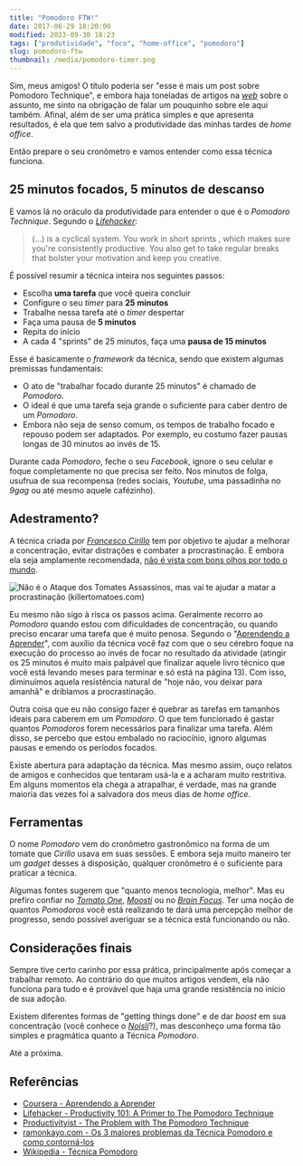 ```yaml
---
title: "Pomodoro FTW!"
date: 2017-06-29 18:20:00
modified: 2023-09-30 18:23
tags: ["produtividade", "foco", "home-office", "pomodoro"]
slug: pomodoro-ftw
thumbnail: /media/pomodoro-timer.png
---
```


Sim, meus amigos! O título poderia ser "esse é mais um post sobre Pomodoro Technique",
e embora haja toneladas de artigos na [_web_](/tag/desenvolvimento-web.html "Leia mais sobre web") sobre o assunto, me sinto na obrigação
de falar um pouquinho sobre ele aqui também. Afinal, além de ser uma prática simples e que
apresenta resultados, é ela que tem salvo a produtividade das minhas tardes de _home office_.

Então prepare o seu cronômetro e vamos entender como essa técnica funciona.

## 25 minutos focados, 5 minutos de descanso

E vamos lá no oráculo da produtividade para entender o que é o _Pomodoro Technique_.
Segundo o [_Lifehacker_](http://lifehacker.com/ "Tips, tricks and downloads to get things done"):

> (...) is a cyclical system. You work in short sprints , which makes
> sure you're consistently productive. You also get to take regular breaks
> that bolster your motivation and keep you creative.

É possível resumir a técnica inteira nos seguintes passos:

- Escolha **uma tarefa** que você queira concluir
- Configure o seu _timer_ para **25 minutos**
- Trabalhe nessa tarefa até o _timer_ despertar
- Faça uma pausa de **5 minutos**
- Repita do início
- A cada 4 "sprints" de 25 minutos, faça uma **pausa de 15 minutos**

Esse é basicamente o _framework_ da técnica, sendo que existem algumas premissas fundamentais:

- O ato de "trabalhar focado durante 25 minutos" é chamado de _Pomodoro_.
- O ideal é que uma tarefa seja grande o suficiente para caber dentro de um _Pomodoro_.
- Embora não seja de senso comum, os tempos de trabalho focado e repouso podem ser adaptados. Por exemplo, eu costumo fazer pausas longas de 30 minutos ao invés de 15.

Durante cada _Pomodoro_, feche o seu _Facebook_, ignore o seu celular e foque completamente
no que precisa ser feito. Nos minutos de folga, usufrua de sua recompensa (redes sociais, _Youtube_, uma passadinha no _9gag_ ou até mesmo aquele cafézinho).

## Adestramento?

A técnica criada por [_Francesco Cirillo_](https://cirillocompany.de/ "Work smarter, not harder") tem por objetivo te ajudar a melhorar
a concentração, evitar distrações e combater a procrastinação. E embora ela seja
amplamente recomendada, [não é vista com bons olhos por todo o mundo](https://productivityist.com/the-problem-with-the-pomodoro-technique/ "The Problem with The Pomodoro Technique").

![Não é o Ataque dos Tomates Assassinos, mas vai te ajudar a matar a procrastinação (killertomatoes.com)](/media/killer-tomatoes.png "Não é o Ataque dos Tomates Assassinos, mas vai te ajudar a combater a procrastinação (killertomatoes.com)")

Eu mesmo não sigo à risca os passos acima. Geralmente recorro ao _Pomodoro_ quando
estou com dificuldades de concentração, ou quando preciso encarar uma tarefa que é
muito penosa. Segundo o "[Aprendendo a Aprender](https://pt.coursera.org/learn/aprender "Ferramentas mentais poderosas para ajudá-lo a dominar assuntos difíceis")",
com auxílio da técnica você faz com que o seu cérebro foque na execução do processo ao invés de focar no resultado
da atividade (atingir os 25 minutos é muito mais palpável que finalizar aquele livro técnico
que você está levando meses para terminar e só está na página 13). Com isso, diminuímos aquela resistência natural de
"hoje não, vou deixar para amanhã" e driblamos a procrastinação.

Outra coisa que eu não consigo fazer é quebrar as tarefas em tamanhos ideais para caberem
em um _Pomodoro_. O que tem funcionado é gastar quantos _Pomodoros_ forem necessários
para finalizar uma tarefa. Além disso, se percebo que estou embalado no
raciocínio, ignoro algumas pausas e emendo os períodos focados.

Existe abertura para adaptação da técnica. Mas mesmo assim, ouço relatos de amigos e conhecidos
que tentaram usá-la e a acharam muito restritiva. Em alguns momentos ela chega a atrapalhar, é verdade,
mas na grande maioria das vezes foi a salvadora dos meus dias de _home office_.

## Ferramentas

O nome _Pomodoro_ vem do cronômetro gastronômico na forma de um tomate que
_Cirillo_ usava em suas sessões. E embora seja muito maneiro ter um _gadget_ desses
à disposição, qualquer cronômetro é o suficiente para praticar a técnica.

Algumas fontes sugerem que "quanto menos tecnologia, melhor". Mas eu prefiro confiar no
[_Tomato One_](https://itunes.apple.com/us/app/tomato-one-free-focus-timer/id907364780?mt=12 "Veja na App Store"),
[_Moosti_](http://www.moosti.com/ "Dê uma olhada na extensão para o Chrome") ou no [_Brain Focus_](https://play.google.com/store/apps/details?id=com.AT.PomodoroTimer&hl=pt_BR "Timer para o Android").
Ter uma noção de quantos _Pomodoros_ você está realizando te dará uma percepção melhor de progresso,
sendo possível averiguar se a técnica está funcionando ou não.

## Considerações finais

Sempre tive certo carinho por essa prática, principalmente após começar a trabalhar remoto. Ao contrário
do que muitos artigos vendem, ela não funciona para tudo e é provável que haja uma
grande resistência no início de sua adoção.

Existem diferentes formas de "getting things done" e de dar _boost_ em sua concentração (você conhece o [_Noisli_](https://www.noisli.com/ "Improve focus and boost productivity")?),
mas desconheço uma forma tão simples e pragmática quanto a Técnica _Pomodoro_.

Até a próxima.

## Referências

- [Coursera - Aprendendo a Aprender](https://pt.coursera.org/learn/aprender)
- [Lifehacker - Productivity 101: A Primer to The Pomodoro Technique](http://lifehacker.com/productivity-101-a-primer-to-the-pomodoro-technique-1598992730)
- [Productivityist - The Problem with The Pomodoro Technique](https://productivityist.com/the-problem-with-the-pomodoro-technique/)
- [ramonkayo.com - Os 3 maiores problemas da Técnica Pomodoro e como contorná-los](http://ramonkayo.com/ideias-e-opinioes/os-3-problemas-da-tecnica-pomodoro)
- [Wikipedia - Técnica Pomodoro](https://pt.wikipedia.org/wiki/T%C3%A9cnica_pomodoro)
